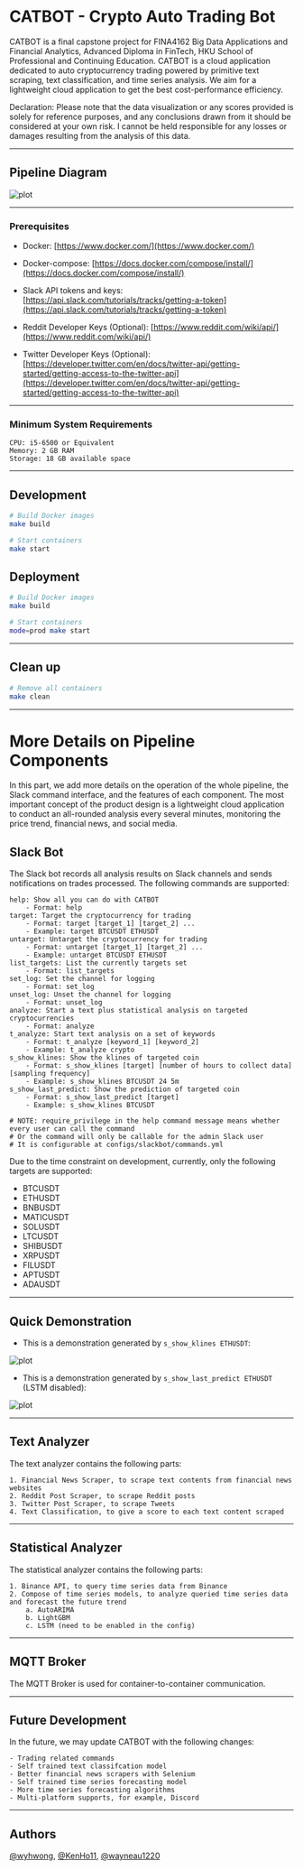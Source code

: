# CATBOT - Crypto Auto Trading Bot
CATBOT is a final capstone project for FINA4162 Big Data Applications and Financial Analytics, Advanced Diploma in FinTech, HKU School of Professional and Continuing Education. CATBOT is a cloud application dedicated to auto cryptocurrency trading powered by primitive text scraping, text classification, and time series analysis. We aim for a lightweight cloud application to get the best cost-performance efficiency.

Declaration: Please note that the data visualization or any scores provided is solely for reference purposes, and any conclusions drawn from it should be considered at your own risk. I cannot be held responsible for any losses or damages resulting from the analysis of this data.

---

## Pipeline Diagram

![plot](./images/pipeline_diagram.png)

---

### Prerequisites

- Docker: [https://www.docker.com/](https://www.docker.com/)

- Docker-compose: [https://docs.docker.com/compose/install/](https://docs.docker.com/compose/install/)

- Slack API tokens and keys: [https://api.slack.com/tutorials/tracks/getting-a-token](https://api.slack.com/tutorials/tracks/getting-a-token)

- Reddit Developer Keys (Optional): [https://www.reddit.com/wiki/api/](https://www.reddit.com/wiki/api/)

- Twitter Developer Keys (Optional): [https://developer.twitter.com/en/docs/twitter-api/getting-started/getting-access-to-the-twitter-api](https://developer.twitter.com/en/docs/twitter-api/getting-started/getting-access-to-the-twitter-api)

---

### Minimum System Requirements

```
CPU: i5-6500 or Equivalent
Memory: 2 GB RAM
Storage: 18 GB available space
```

---

## Development

```bash
# Build Docker images
make build

# Start containers
make start
```

## Deployment

```bash
# Build Docker images
make build

# Start containers
mode=prod make start
```

---

## Clean up

```bash
# Remove all containers
make clean
```

---

# More Details on Pipeline Components

In this part, we add more details on the operation of the whole pipeline, the Slack command interface, and the features of each component. The most important concept of the product design is a lightweight cloud application to conduct an all-rounded analysis every several minutes, monitoring the price trend, financial news, and social media.

## Slack Bot

The Slack bot records all analysis results on Slack channels and sends notifications on trades processed. The following commands are supported:

```
help: Show all you can do with CATBOT
    - Format: help
target: Target the cryptocurrency for trading
    - Format: target [target_1] [target_2] ...
    - Example: target BTCUSDT ETHUSDT
untarget: Untarget the cryptocurrency for trading
    - Format: untarget [target_1] [target_2] ...
    - Example: untarget BTCUSDT ETHUSDT
list_targets: List the currently targets set
    - Format: list_targets
set_log: Set the channel for logging
    - Format: set_log
unset_log: Unset the channel for logging
    - Format: unset_log
analyze: Start a text plus statistical analysis on targeted cryptocurrencies
    - Format: analyze
t_analyze: Start text analysis on a set of keywords
    - Format: t_analyze [keyword_1] [keyword_2]
    - Example: t_analyze crypto
s_show_klines: Show the klines of targeted coin
    - Format: s_show_klines [target] [number of hours to collect data] [sampling frequency]
    - Example: s_show_klines BTCUSDT 24 5m
s_show_last_predict: Show the prediction of targeted coin
    - Format: s_show_last_predict [target]
    - Example: s_show_klines BTCUSDT

# NOTE: require_privilege in the help command message means whether every user can call the command
# Or the command will only be callable for the admin Slack user
# It is configurable at configs/slackbot/commands.yml
```

Due to the time constraint on development, currently, only the following targets are supported:
- BTCUSDT
- ETHUSDT
- BNBUSDT
- MATICUSDT
- SOLUSDT
- LTCUSDT
- SHIBUSDT
- XRPUSDT
- FILUSDT
- APTUSDT
- ADAUSDT

---

## Quick Demonstration

- This is a demonstration generated by `s_show_klines ETHUSDT`:

![plot](./images/s_show_klines.png)

- This is a demonstration generated by `s_show_last_predict ETHUSDT` (LSTM disabled):

![plot](./images/s_show_last_predict.png)

---

## Text Analyzer

The text analyzer contains the following parts:

    1. Financial News Scraper, to scrape text contents from financial news websites
    2. Reddit Post Scraper, to scrape Reddit posts
    3. Twitter Post Scraper, to scrape Tweets
    4. Text Classification, to give a score to each text content scraped

---

## Statistical Analyzer

The statistical analyzer contains the following parts:

    1. Binance API, to query time series data from Binance
    2. Compose of time series models, to analyze queried time series data and forecast the future trend
        a. AutoARIMA
        b. LightGBM
        c. LSTM (need to be enabled in the config)

---

## MQTT Broker

The MQTT Broker is used for container-to-container communication.

---

## Future Development

In the future, we may update CATBOT with the following changes:

    - Trading related commands
    - Self trained text classifcation model
    - Better financial news scrapers with Selenium
    - Self trained time series forecasting model
    - More time series forecasting algorithms
    - Multi-platform supports, for example, Discord

---

## Authors
[@wyhwong](https://github.com/wyhwong), [@KenHo11](https://github.com/KenHo11), [@wayneau1220](https://github.com/wayneau1220)
